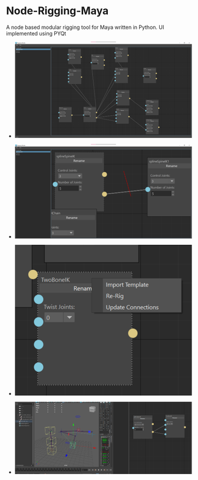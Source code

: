 # Node-Rigging-Maya
A node based modular rigging tool for Maya written in Python. UI implemented using PYQt

+ ![image missing](Imgs/Node_UI.png)

+ ![image missing](Imgs/Node_UI_2.png)

+ ![image missing](Imgs/Node_UI_3.png)

+ ![image missing](Imgs/Node_UI_4.png)
